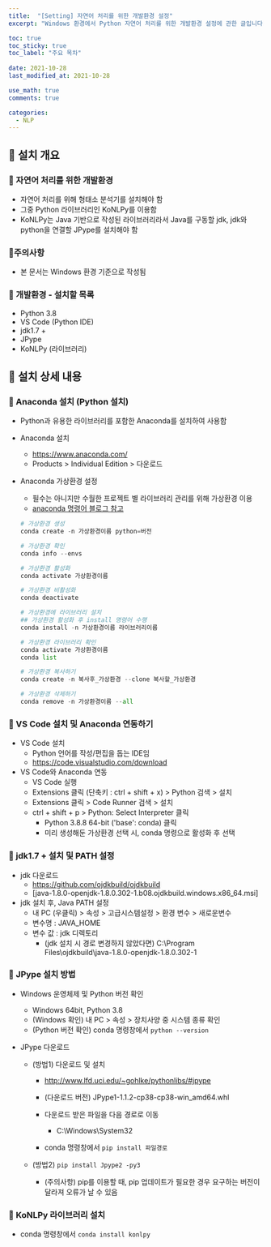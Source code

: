 ```yaml
---
title:  "[Setting] 자연어 처리를 위한 개발환경 설정"
excerpt: "Windows 환경에서 Python 자연어 처리를 위한 개발환경 설정에 관한 글입니다."

toc: true
toc_sticky: true
toc_label: "주요 목차"
 
date: 2021-10-28
last_modified_at: 2021-10-28

use_math: true
comments: true

categories:
  - NLP
---
```


## 🌱 설치 개요

### 📌 자연어 처리를 위한 개발환경

- 자연어 처리를 위해 형태소 분석기를 설치해야 함
- 그중 Python 라이브러리인 KoNLPy를 이용함
- KoNLPy는 Java 기반으로 작성된 라이브러리라서 Java를 구동할 jdk, jdk와 python을 연결할 JPype를 설치해야 함



### 📌주의사항

- 본 문서는 Windows 환경 기준으로 작성됨



### 📌 개발환경 - 설치할 목록

- Python 3.8
- VS Code (Python IDE)
- jdk1.7 +
- JPype
- KoNLPy (라이브러리)



## 🌱 설치 상세 내용

### 📌 Anaconda 설치 (Python 설치)

- Python과 유용한 라이브러리를 포함한 Anaconda를 설치하여 사용함

- Anaconda 설치

  - https://www.anaconda.com/
  - Products > Individual Edition > 다운로드

- Anaconda 가상환경 설정

  - 필수는 아니지만 수월한 프로젝트 별 라이브러리 관리를 위해 가상환경 이용
  - [anaconda 명령어 블로그 참고](https://yganalyst.github.io/pythonic/anaconda_env_1/)

  ```python
  # 가상환경 생성
  conda create -n 가상환경이름 python=버전
  
  # 가상환경 확인
  conda info --envs
  
  # 가상환경 활성화
  conda activate 가상환경이름
  
  # 가상환경 비활성화
  conda deactivate
  
  # 가상환경에 라이브러리 설치
  ## 가상환경 활성화 후 install 명령어 수행
  conda install -n 가상환경이름 라이브러리이름
  
  # 가상환경 라이브러리 확인
  conda activate 가상환경이름
  conda list
  
  # 가상환경 복사하기
  conda create -n 복사후_가상환경 --clone 복사할_가상환경
  
  # 가상환경 삭제하기
  conda remove -n 가상환경이름 --all
  ```



### 📌 VS Code 설치 및 Anaconda 연동하기

- VS Code 설치
  - Python 언어를 작성/편집을 돕는 IDE임
  - https://code.visualstudio.com/download
- VS Code와 Anaconda 연동
  - VS Code 실행
  - Extensions 클릭 (단축키 : ctrl + shift + x) > Python 검색 > 설치
  - Extensions 클릭 > Code Runner 검색 > 설치
  - ctrl + shift + p > Python: Select Interpreter 클릭
    - Python 3.8.8 64-bit ('base': conda) 클릭
    - 미리 생성해둔 가상환경 선택 시, conda 명령으로 활성화 후 선택



### 📌 jdk1.7 + 설치 및 PATH 설정

- jdk 다운로드
  - https://github.com/ojdkbuild/ojdkbuild
  - [java-1.8.0-openjdk-1.8.0.302-1.b08.ojdkbuild.windows.x86_64.msi]
- jdk 설치 후, Java PATH 설정
  - 내 PC (우클릭) > 속성 > 고급시스템설정 > 환경 변수 > 새로운변수
  - 변수명 : JAVA_HOME
  - 변수 값 : jdk 디렉토리
    - (jdk 설치 시 경로 변경하지 않았다면) C:\Program Files\ojdkbuild\java-1.8.0-openjdk-1.8.0.302-1

### 📌 JPype 설치 방법

- Windows 운영체제 및 Python 버전 확인
  - Windows 64bit, Python 3.8
  - (Windows 확인) 내 PC > 속성 > 장치사양 중 시스템 종류 확인
  - (Python 버전 확인) conda 명령창에서  ```python --version```

- JPype 다운로드
  - (방법1) 다운로드 및 설치
    - http://www.lfd.uci.edu/~gohlke/pythonlibs/#jpype
    - (다운로드 버전) JPype1-1.1.2-cp38-cp38-win_amd64.whl
    - 다운로드 받은 파일을 다음 경로로 이동
    
      - C:\Windows\System32
    - conda 명령창에서 ```pip install 파일경로```
    
  - (방법2) ```pip install Jpype2 -py3```
    - (주의사항) pip를 이용할 때, pip 업데이트가 필요한 경우 요구하는 버전이 달라져 오류가 날 수 있음

### 📌 KoNLPy 라이브러리 설치

- conda 명령창에서 ```conda install konlpy```





